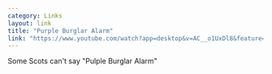 ```yaml
---
category: Links
layout: link
title: "Purple Burglar Alarm"
link: "https://www.youtube.com/watch?app=desktop&v=AC__o1UxDl8&feature=youtu.be"
---
```


Some Scots can't say "Pulple Burglar Alarm"
